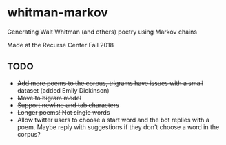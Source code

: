 # whitman-markov
Generating Walt Whitman (and others) poetry using Markov chains

Made at the Recurse Center Fall 2018

## TODO
* ~~Add more poems to the corpus, trigrams have issues with a small dataset~~ (added Emily Dickinson)
* ~~Move to bigram model~~
* ~~Support newline and tab characters~~
* ~~Longer poems! Not single words~~
* Allow twitter users to choose a start word and the bot replies with a poem. Maybe reply with suggestions if they don't choose a word in the corpus?

